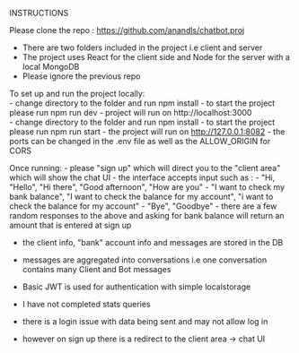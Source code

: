 INSTRUCTIONS

Please clone the repo : https://github.com/anandls/chatbot.proj

* There are two folders included in the project i.e client and server
* The project uses React for the client side and Node for the server with a local MongoDB
* Please ignore the previous repo

To set up and run the project locally:    
    - change directory to the <client> folder and run npm install
    - to start the <client> project please run npm run dev
    - project will run on http://localhost:3000    
    - change directory to the <server> folder and run npm install
    - to start the <server> project please run npm run start
    - the <server> project will run on http://127.0.0.1:8082
    - the ports can be changed in the .env file as well as the ALLOW_ORIGIN for CORS

Once running:
    - please "sign up" which will direct you to the "client area" which will show the chat UI
    - the interface accepts input such as :
        - "Hi, "Hello", "Hi there", "Good afternoon", "How are you"
        - "I want to check my bank balance", "I want to check the balance for my account", "i want to check the balance for my account"
        - "Bye", "Goodbye"
    - there are a few random responses to the above and asking for bank balance will return an amount that is entered at sign up

- the client info, "bank" account info and messages are stored in the DB 
- messages are aggregated into conversations i.e one conversation contains many Client and Bot messages
- Basic JWT is used for authentication with simple localstorage

- I have not completed stats queries
- there is a login issue with data being sent and may not allow log in
- however on sign up there is a redirect to the client area -> chat UI
